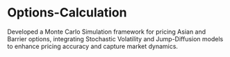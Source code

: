 # Options-Calculation
Developed a Monte Carlo Simulation framework for pricing Asian and Barrier options, integrating Stochastic Volatility and Jump-Diffusion models to enhance pricing accuracy and capture market dynamics.

